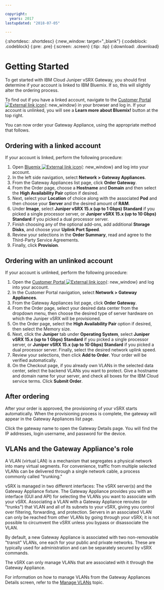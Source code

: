 ```yaml
---

copyright:
  years: 2017
lastupdated: "2018-07-05"

---
```


{:shortdesc: .shortdesc}
{:new_window: target="_blank"}
{:codeblock: .codeblock}
{:pre: .pre}
{:screen: .screen}
{:tip: .tip}
{:download: .download}

# Getting Started
To get started with IBM Cloud Juniper vSRX Gateway, you should first determine if your account is linked to IBM Bluemix. If so, this will slightly alter the ordering process. 

To find out if you have a linked account, navigate to the [Customer Portal ![External link icon](../../icons/launch-glyph.svg "External link icon")](https://control.softlayer.com/){: new_window} in your browser and log in. If your account is unlinked, you will see a **Learn more about Bluemix!** button at the top right.

You can now order your Gateway Appliance, using the appropriate method that follows.

## Ordering with a linked account
If your account is linked, perform the following procedure:

1.	Open [Bluemix ![External link icon](../../icons/launch-glyph.svg "External link icon")](https://control.bluemix.net/){: new_window} and log into your account.
2.	In the left side navigation, select **Network > Gateway Appliances**.
3.	From the Gateway Appliances list page, click **Order Gateway**.
4.	From the Order page, choose a **Hostname** and **Domain** and then select the **High Availability Pair** option if desired. 
5. Next, select your **Location** of choice along with the associated **Pod** and then choose your **Server** and the desired amount of **RAM**. 
6. Under **Image**, select **Juniper vSRX 15.x (up to 1 Gbps) Standard** if you picked a single processor server, or **Juniper vSRX 15.x (up to 10 Gbps) Standard** if you picked a dual processor server. 
7. Finish choosing any of the optional add-ons, add additional **Storage Disks**, and choose your **Uplink Port Speed**.
8. Review your selections in the **Order Summary**, read and agree to the Third-Party Service Agreements. 
9. Finally, click **Provision**.
## Ordering with an unlinked account
If your account is unlinked, perform the following procedure:

1.	Open the [Customer Portal ![External link icon](../../icons/launch-glyph.svg "External link icon")](https://control.softlayer.com/){: new_window} and log into your account.
2.	In the Customer Portal navigation, select **Network > Gateway Appliances**.
3.	From the Gateway Appliances list page, click **Order Gateway**.
4.	From the Order page, select your desired data center from the dropdown menu, then choose the desired type of server hardware on which the Juniper vSRX will be provisioned.
5.	On the Order page, select the **High Availability Pair** option if desired, then select the Memory size. 
6. Next, click the **Juniper** tab under **Operating System**, select **Juniper vSRX 15.x (up to 1 Gbps) Standard** if you picked a single processor server, or **Juniper vSRX 15.x (up to 10 Gbps) Standard** if you picked a dual processor server. Finally, select the desired network uplink speed.
7.	Review your selections, then click **Add to Order**. Your order will be verified automatically.
7.	On the Checkout page, if you already own VLANs in the selected data center, select the backend VLANs you want to protect. Give a hostname and domain name for your server, and check all boxes for the IBM Cloud service terms. Click **Submit Order**.

## After ordering
After your order is approved, the provisioning of your vSRX starts automatically. When the provisioning process is complete, the gateway will appear in the Gateway Appliances list page.

Click the gateway name to open the Gateway Details page. You will find the IP addresses, login username, and password for the device.

## VLANs and the Gateway Appliance's role
A VLAN (virtual LAN) is a mechanism that segregates a physical network into many virtual segments. For convenience, traffic from multiple selected VLANs can be delivered through a single network cable, a process commonly called "trunking."

vSRX is managed in two different interfaces: The vSRX server(s) and the Gateway Appliance fixture. The Gateway Appliance provides you with an interface (GUI and API) for selecting the VLANs you want to associate with your vSRX. Associating a VLAN with a Gateway Appliance reroutes (or "trunks") that VLAN and all of its subnets to your vSRX, giving you control over filtering, forwarding, and protection. Servers in an associated VLAN can only be reached from other VLANs by going through your vSRX; it is not possible to circumvent the vSRX unless you bypass or disassociate the VLAN.

By default, a new Gateway Appliance is associated with two non-removable "transit" VLANs, one each for your public and private networks. These are typically used for administration and can be separately secured by vSRX commands.

The vSRX can only manage VLANs that are associated with it through the Gateway Appliance.

For information on how to manage VLANs from the Gateway Appliances Details screen, refer to the [Manage VLANs](manage-vlans.html) topic.

